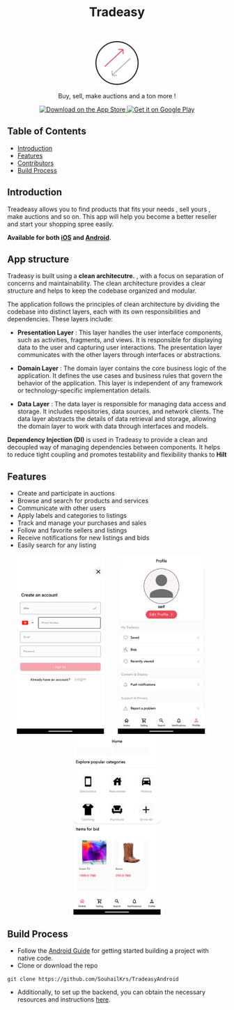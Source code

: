 <h1 align="center"> Tradeasy </h1> <br>
<p align="center">
  <a href="https://github.com/saifKader/TradeasyAndroid">
       <img alt="Tradeasy" title="Tradeasy" src="https://raw.githubusercontent.com/saifKader/TradeasySwiftUI/49c3b36539a085bb9f0d35c6d853c5b440b60212/tradeasy/Assets.xcassets/app_logo_48.imageset/app_logo_48.svg" width="100">
  </a>
</p>

<p align="center">
  Buy, sell, make auctions and a ton more !
</p>

<p align="center">
  <a href="#">
    <img alt="Download on the App Store" title="App Store" src="http://i.imgur.com/0n2zqHD.png" width="140">
  </a>

  <a href="https://appgallery.huawei.com/app/C107547423">
    <img alt="Get it on Google Play" title="Google Play" src="https://i.imgur.com/eiGqNZx.png" width="140">
  </a>
</p>

<!-- START doctoc generated TOC please keep comment here to allow auto update -->
<!-- DON'T EDIT THIS SECTION, INSTEAD RE-RUN doctoc TO UPDATE -->
## Table of Contents

- [Introduction](#introduction)
- [Features](#features)
- [Contributors](#contributors)
- [Build Process](#build-process)


<!-- END doctoc generated TOC please keep comment here to allow auto update -->

## Introduction


Treadeasy allows you to find products that fits your needs , sell yours , make auctions and so on. This app will help you become a better reseller and start your shopping spree easily.


**Available for both [iOS](https://github.com/saifKader/TradeasySwiftUI) and  [Android](https://github.com/SouhailKrs/TradeasyAndroid).**

## App structure
Tradeasy is built using a **clean architecutre.** , with a focus on separation of concerns and maintainability. The clean architecture provides a clear structure and helps to keep the codebase organized and modular.

The application follows the principles of clean architecture by dividing the codebase into distinct layers, each with its own responsibilities and dependencies. These layers include:

* **Presentation Layer** : This layer handles the user interface components, such as activities, fragments, and views. It is responsible for displaying data to the user and capturing user interactions. The presentation layer communicates with the other layers through interfaces or abstractions.

* **Domain Layer** : The domain layer contains the core business logic of the application. It defines the use cases and business rules that govern the behavior of the application. This layer is independent of any framework or technology-specific implementation details.

* **Data Layer** : The data layer is responsible for managing data access and storage. It includes repositories, data sources, and network clients. The data layer abstracts the details of data retrieval and storage, allowing the domain layer to work with data through interfaces and models.

**Dependency Injection (DI)** is used in Tradeasy to provide a clean and decoupled way of managing dependencies between components. It helps to reduce tight coupling and promotes testability and flexibility thanks to **Hilt**



## Features

* Create and participate in auctions
* Browse and search for products and services
* Communicate with other users 
* Apply labels and categories to listings
* Track and manage your purchases and sales
* Follow and favorite sellers and listings
* Receive notifications for new listings and bids
* Easily search for any listing
<p align="center">
  <img src="https://raw.githubusercontent.com/SouhailKrs/TradeasyAndroid/master/app/src/main/res/drawable/0c91b9804d1b4667ab15c90553702787%20(1).jpg" width=200>
  &nbsp;&nbsp;&nbsp;&nbsp;&nbsp;&nbsp;
  <img src="https://raw.githubusercontent.com/SouhailKrs/TradeasyAndroid/master/app/src/main/res/drawable/0c91b9804d1b4667ab15c90553702787%20(3).jpg" width=200>
  &nbsp;&nbsp;&nbsp;&nbsp;&nbsp;&nbsp;
  <img src="https://raw.githubusercontent.com/SouhailKrs/TradeasyAndroid/master/app/src/main/res/drawable/0c91b9804d1b4667ab15c90553702787%20(2).jpg" width=200>
</p>






## Build Process

- Follow the [Android Guide](https://developer.android.com/guide) for getting started building a project with native code.
- Clone or download the repo 

```{r klippy, echo=FALSE, include=TRUE}
git clone https://github.com/SouhailKrs/TradeasyAndroid

```
- Additionally, to set up the backend, you can obtain the necessary resources and instructions [here](https://github.com/SouhailKrs/TradeasyBackend).



